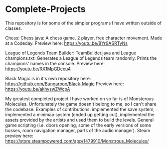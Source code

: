 # Complete-Projects
This repository is for some of the simpler programs I have written outside of classes.

Chess: Chess.java:  A chess game. 2 player, free character movement. Made at a Codeday.
Preview here: https://youtu.be/8Yr9ASRTyNs

League of Legends Team Builder: TeamBuilder.java and League champions.txt: Generates a League of Legends team randomly. Prints the champions' names in the console.
Preview here: https://youtu.be/RX1MpGDeeu4

Black Magic is in it's own repository here: https://github.com/Bungarooo/Black-Magic
Preview here: https://youtu.be/akhyswZWcpA

My greatest completed project I have worked on so far is of Monsterous Molecules. Unfortunately the game doesn't belong to me, so I can't share the codebase. Examples of contributions: implemented the save system, implemented a minimap system (ended up getting cut), implemented the assets provided by the artists and used them to build the levels. General game scripting (i.e. doors opening, some of the early versions of some bosses, room navigation manager, parts of the audio manager).
Steam preview here: https://store.steampowered.com/app/1479910/Monstrous_Molecules/
